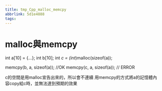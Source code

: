 ```yaml
---
title: tmp_Cpp_malloc_memcpy
abbrlink: 5d1e4888
tags:
---
```

malloc與memcpy
===

int a[10] = {...};
int b[10];
int *c = (int*)malloc(sizeof(a));

memcpy(b, a, sizeof(a)); //OK
memcpy(c, a, sizeof(a)); // ERROR

c的空間是用malloc宣告出來的，所以會不連續
用memcpy的方式將a的記憶體內容copy給c時，並無法達到預期的效果